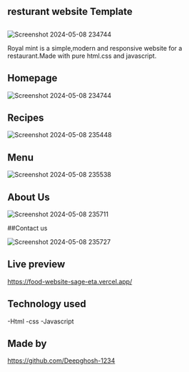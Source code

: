 ##     resturant website Template
## 
![Screenshot 2024-05-08 234744](https://github.com/Deepghosh-1234/Resturant-Website/assets/122342212/9d68ffc8-dadd-4c76-9afa-cceafb2fed54)
 
 Royal mint is a simple,modern and responsive website for a restaurant.Made with pure html.css and javascript.

 ## Homepage
 ![Screenshot 2024-05-08 234744](https://github.com/Deepghosh-1234/Resturant-Website/assets/122342212/54167596-c11c-42e2-8b17-9307a8eed4d3)

 ## Recipes
  ![Screenshot 2024-05-08 235448](https://github.com/Deepghosh-1234/Resturant-Website/assets/122342212/1e24ba66-57c9-4055-b218-2ed6b108e587)

  ## Menu
  ![Screenshot 2024-05-08 235538](https://github.com/Deepghosh-1234/Resturant-Website/assets/122342212/7e2e4502-d51e-45b9-b7a6-357fff49515b)

 ## About Us
 ![Screenshot 2024-05-08 235711](https://github.com/Deepghosh-1234/Resturant-Website/assets/122342212/9e326856-84cf-47c5-97d6-ae235ddfd1c0)

 ##Contact us

 ![Screenshot 2024-05-08 235727](https://github.com/Deepghosh-1234/Resturant-Website/assets/122342212/2dd968ae-bb89-4f9f-91db-e645a762a516)

 
## Live preview

https://food-website-sage-eta.vercel.app/

## Technology used
 -Html
 -css
 -Javascript

## Made by
https://github.com/Deepghosh-1234


 

